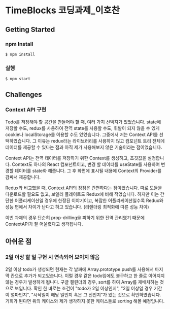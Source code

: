 # TimeBlocks 코딩과제_이호찬

## Getting Started
### npm Install
```
$ npm install
```
### 실행
```
$ npm start
```
## Challenges
### Context API 구현
Todo를 저장해야 할 공간을 만들어야 할 때, 여러 가지 선택지가 있었습니다. state에 저장할 수도, redux를 사용하여 전역 state를 사용할 수도, 휘발이 되지 않을 수 있게 cookie나 localStorage를 이용할 수도 있었습니다. 그중에서 저는 Context API를 선택하였습니다. 그 이유는 redux라는 라이브러리를 사용하지 않고 컴포넌트 트리 전체에 데이터를 제공할 수 있다는 점과 아직 제가 사용해보지 않은 기술이라는 점이었습니다.

Context API는 전역 데이터를 저장하기 위한 Context를 생성하고, 초깃값을 설정합니다. Context도 하나의 React 컴포넌트이고, 변경 할 데이터를 useState를 사용하여 변경할 데이터를 state화 해줍니다. 그 후 화면에 표시될 내용에 Context의 Provider를 감싸서 제공합니다.

Redux와 비교했을 때, Context API의 장점은 간편하다는 점이었습니다. 따로 모듈을 다운로드할 필요도 없고, 보일러 플레이트도 Redux에 비해 적었습니다. 하지만 이는 간단한 어플리케이션일 경우에 한정된 이야기이고, 복잡한 어플리케이션일수록 Redux와 성능 면에서 차이가 난다고 하고 있습니다. (리렌더링 최적화에 따른 성능 차이)

이번 과제의 경우 단순히 prop-drilling을 피하기 위한 전역 관리였기 때문에 ContextAPI가 잘 어울렸다고 생각됩니다.

## 아쉬운 점
### 2일 이상 할 일 구현 시 연속되어 보이지 않음
2일 이상 todo가 생성되면 현재는 각 날짜에 Array.prototype.push를 사용해서 마지막 칸으로 추가가 되고있습니다. 이럴 경우 같은 todo임에도 불구하고 한 줄로 이어지지 않는 경우가 발생하게 됩니다. 구글 캘린더의 경우, sort를 하여 Array를 재배치하는 것으로 보입니다. 확인 한 바로는 조건이 "todo가 2일 이상인지", "2일 이상일 경우 기간이 얼마인지", "시작일이 해당 일인지 혹은 그 전인지"가 있는 것으로 확인하였습니다. 기회가 된다면 위의 케이스와 제가 생각하지 못한 케이스들로 sorting 해볼 예정입니다.
